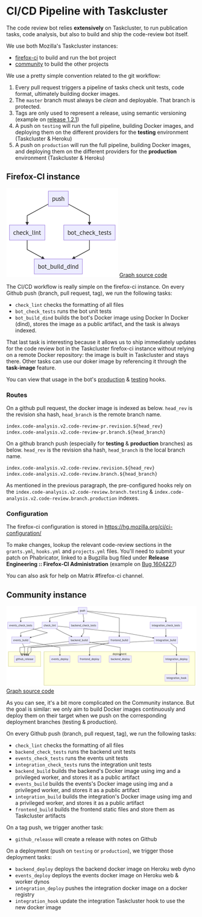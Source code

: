 # CI/CD Pipeline with Taskcluster

The code review bot relies **extensively** on Taskcluster, to run publication tasks, code analysis, but also to build and ship the code-review bot itself.

We use both Mozilla's Taskcluster instances:

- [firefox-ci](https://firefox-ci-tc.services.mozilla.com/) to build and run the bot project
- [community](https://community-tc.services.mozilla.com/) to build the other projects

We use a pretty simple convention related to the git workflow:

1. Every pull request triggers a pipeline of tasks check unit tests, code format, ultimately building docker images.
2. The `master` branch must always be *clean* and deployable. That branch is protected.
3. Tags are only used to represent a release, using semantic versioning (example on [release 1.2.1](https://github.com/mozilla/code-review/releases/tag/1.2.1))
4. A push on `testing` will run the full pipeline, building Docker images, and deploying them on the different providers for the **testing** environment (Taskcluster & Heroku)
5. A push on `production` will run the full pipeline, building Docker images, and deploying them on the different providers for the **production** environment (Taskcluster & Heroku)


## Firefox-CI instance

![](firefox-ci.png)
[Graph source code](firefox-ci.mermaid)

The CI/CD workflow is really simple on the firefox-ci instance. On every Github push (branch, pull request, tag), we run the following tasks:

- `check_lint` checks the formatting of all files
- `bot_check_tests` runs the bot unit tests
- `bot_build_dind` builds the bot's Docker image using Docker In Docker (dind), stores the image as a public artifact, and the task is always indexed.

That last task is interesting because it allows us to ship immediately updates for the code review bot in the Taskcluster firefox-ci instance without relying on a remote Docker repository: the image is built in Taskcluster and stays there. Other tasks can use our doker image by referencing it through the **task-image** feature.

You can view that usage in the bot's [production](https://firefox-ci-tc.services.mozilla.com/hooks/project-relman/code-review-production) & [testing](https://firefox-ci-tc.services.mozilla.com/hooks/project-relman/code-review-testing) hooks.

### Routes

On a github pull request, the docker image is indexed as below. `head_rev` is the revision sha hash, `head_branch` is the remote branch name.

```
index.code-analysis.v2.code-review-pr.revision.${head_rev}
index.code-analysis.v2.code-review-pr.branch.${head_branch}
```

On a github branch push (especially for **testing** & **production** branches) as below. `head_rev` is the revision sha hash, `head_branch` is the local branch name.

```
index.code-analysis.v2.code-review.revision.${head_rev}
index.code-analysis.v2.code-review.branch.${head_branch}
```

As mentioned in the previous paragraph, the pre-configured hooks rely on the `index.code-analysis.v2.code-review.branch.testing` & `index.code-analysis.v2.code-review.branch.production` indexes.

### Configuration

The firefox-ci configuration is stored in https://hg.mozilla.org/ci/ci-configuration/

To make changes, lookup the relevant code-review sections in the `grants.yml`, `hooks.yml` and `projects.yml` files. You'll need to submit your patch on Phabricator, linked to a Bugzilla bug filed under **Release Engineering :: Firefox-CI Administration** (example on [Bug 1604227](https://bugzilla.mozilla.org/show_bug.cgi?id=1604227))

You can also ask for help on Matrix #firefox-ci channel.

## Community instance

![](community.png)
[Graph source code](community.mermaid)

As you can see, it's a bit more complicated on the Community instance. But the goal is similar: we only aim to build Docker images continuously and deploy them on their target when we push on the corresponding deployment branches (testing & production).

On every Github push (branch, pull request, tag), we run the following tasks:

- `check_lint` checks the formatting of all files
- `backend_check_tests` runs the backend unit tests
- `events_check_tests` runs the events unit tests
- `integration_check_tests` runs the integration unit tests
- `backend_build` builds the backend's Docker image using img and a privileged worker, and stores it as a public artifact
- `events_build` builds the events's Docker image using img and a privileged worker, and stores it as a public artifact
- `integration_build` builds the integration's Docker image using img and a privileged worker, and stores it as a public artifact
- `frontend_build` builds the frontend static files and store them as Taskcluster artifacts

On a tag push, we trigger another task:

- `github_release` will create a release with notes on Github

On a deployment (push on `testing` or `production`), we trigger those deployment tasks:

- `backend_deploy` deploys the backend docker image on Heroku web dyno
- `events_deploy` deploys the events docker image on Heroku web & worker dynos
- `integration_deploy` pushes the integration docker image on a docker registry
- `integration_hook` update the integration Taskcluster hook to use the new docker image
